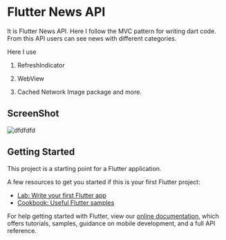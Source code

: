 # Flutter News API

It is Flutter News API. Here I follow the MVC pattern for writing dart code. From this API users can see news with different categories. 

Here I use 

1. RefreshIndicator

2. WebView

3. Cached Network Image package and more.

## ScreenShot
![dfdfdfd](https://user-images.githubusercontent.com/75200754/107330948-700a3a80-6adc-11eb-850c-fd089f4f3dcc.png)

## Getting Started

This project is a starting point for a Flutter application.

A few resources to get you started if this is your first Flutter project:

- [Lab: Write your first Flutter app](https://flutter.dev/docs/get-started/codelab)
- [Cookbook: Useful Flutter samples](https://flutter.dev/docs/cookbook)

For help getting started with Flutter, view our
[online documentation](https://flutter.dev/docs), which offers tutorials,
samples, guidance on mobile development, and a full API reference.
